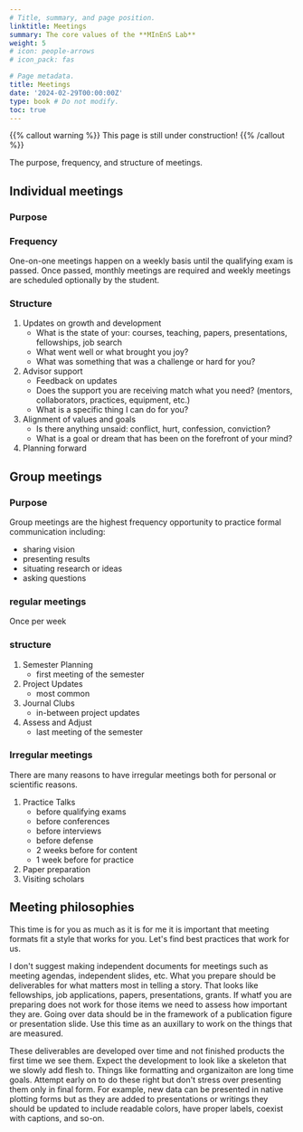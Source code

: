 ```yaml
---
# Title, summary, and page position.
linktitle: Meetings
summary: The core values of the **MInEnS Lab**
weight: 5
# icon: people-arrows
# icon_pack: fas

# Page metadata.
title: Meetings
date: '2024-02-29T00:00:00Z'
type: book # Do not modify.
toc: true
---
```


{{% callout warning %}}
This page is still under construction!
{{% /callout %}}

The purpose, frequency, and structure of meetings. 

## Individual meetings

### Purpose


### Frequency 

One-on-one meetings happen on a weekly basis until the qualifying exam is passed. 
Once passed, monthly meetings are required and weekly meetings are scheduled optionally by the student.

### Structure
1. Updates on growth and development
    - What is the state of your: courses, teaching, papers, presentations, fellowships, job search
    - What went well or what brought you joy?
    - What was something that was a challenge or hard for you?
2. Advisor support
    - Feedback on updates
    - Does the support you are receiving match what you need? (mentors, collaborators, practices, equipment, etc.)
    - What is a specific thing I can do for you?
3. Alignment of values and goals
    - Is there anything unsaid: conflict, hurt, confession, conviction?
    - What is a goal or dream that has been on the forefront of your mind?
4. Planning forward

## Group meetings

### Purpose
Group meetings are the highest frequency opportunity to practice formal communication including: 

- sharing vision
- presenting results 
- situating research or ideas
- asking questions

### regular meetings
Once per week
### structure
1. Semester Planning
    - first meeting of the semester
2. Project Updates
    - most common
3. Journal Clubs
    - in-between project updates
4. Assess and Adjust
    - last meeting of the semester


### Irregular meetings

There are many reasons to have irregular meetings both for personal or scientific reasons. 
1. Practice Talks
    - before qualifying exams
    - before conferences
    - before interviews
    - before defense
    - 2 weeks before for content
    - 1 week before for practice
2. Paper preparation
3. Visiting scholars

## Meeting philosophies

This time is for you as much as it is for me it is important that meeting formats fit a style that works for you. 
Let's find best practices that work for us. 

I don't suggest making independent documents for meetings such as meeting agendas, independent slides, etc. What you prepare should be deliverables for what matters most in telling a story. That looks like fellowships, job applications, papers, presentations, grants. If whatf you are preparing does not work for those items we need to assess how important they are. Going over data should be in the framework of a publication figure or presentation slide. Use this time as an auxillary to work on the things that are measured. 

These deliverables are developed over time and not finished products the first time we see them. Expect the development to look like a skeleton that we slowly add flesh to. Things like formatting and organizaiton are long time goals. Attempt early on to do these right but don't stress over presenting them only in final form. For example, new data can be presented in native plotting forms but as they are added to presentations or writings they should be updated to include readable colors, have proper labels, coexist with captions, and so-on.
